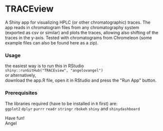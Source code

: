# TRACEview

A Shiny app for visualizing HPLC (or other chromatographic) traces. The app reads in chromatogram files from any chromatography system (exported as csv or similar) and plots the traces, allowing also shifting of the traces in the y-axis.
Tested with chromatograms from Chromeleon (some example files can also be found here as a zip).

### Usage  
the easiest way is to run this in RStudio  
`shiny::runGitHub("TRACEview", "angelovangel")`  
or alternatively,  
download the app.R file, open it in RStudio and press the "Run App" button.  

### Prerequisites
The libraries required (have to be installed in `R` first) are:   
`ggplot2` `dplyr` `purrr` `readr` `stringr` `rbokeh` `shiny` and `shinydashboard`

Have fun!  
Angel


